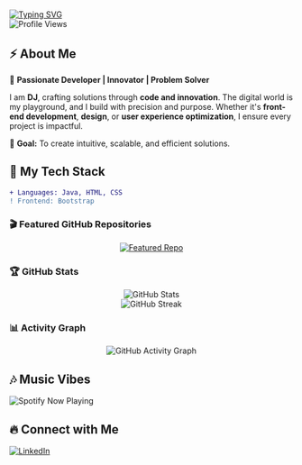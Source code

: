 # <div align="center">
  <a href="https://readme-typing-svg.demolab.com?font=Fira+Code&weight=600&size=28&pause=1000&color=FFD700&center=true&vCenter=true&multiline=true&repeat=false&width=500&height=50&lines=DHANAJEYAN+GANESAN" target="_blank">
    <img src="https://readme-typing-svg.demolab.com?font=Fira+Code&weight=600&size=28&pause=1000&color=FFD700&center=true&vCenter=true&multiline=true&repeat=false&width=500&height=50&lines=DHANAJEYAN+GANESAN" alt="Typing SVG" />
  </a>
  <br>
  <img src="https://komarev.com/ghpvc/?username=DhanajeyanGanesan&label=Profile%20Views&color=FFD700&style=flat" alt="Profile Views">
</div>  

## ⚡ About Me  
🚀 **Passionate Developer | Innovator | Problem Solver**

I am **DJ**, crafting solutions through **code and innovation**. The digital world is my playground, and I build with precision and purpose. Whether it's **front-end development**, **design**, or **user experience optimization**, I ensure every project is impactful.

🎯 **Goal:** To create intuitive, scalable, and efficient solutions.

## 🚀 My Tech Stack  
```diff
+ Languages: Java, HTML, CSS
! Frontend: Bootstrap
```

### 🎬 Featured GitHub Repositories  
<div align="center">
  <a href="https://github.com/DhanajeyanGanesan?tab=repositories">
    <img src="https://github-readme-stats.vercel.app/api/pin/?username=DhanajeyanGanesan&repo=your-best-repo&theme=dark&hide_border=true&title_color=FFD700&icon_color=FF4500" alt="Featured Repo" />
  </a>
</div>

### 🏆 GitHub Stats  
<div align="center">
  <img src="https://github-readme-stats.vercel.app/api?username=DhanajeyanGanesan&show_icons=true&theme=dark&hide_border=true&title_color=FFD700&icon_color=FF4500" alt="GitHub Stats" />
  <br>
  <img src="https://github-readme-streak-stats.herokuapp.com/?user=DhanajeyanGanesan&theme=dark&ring=FFD700&fire=FF4500&currStreakLabel=FFD700" alt="GitHub Streak" />
</div>

### 📊 Activity Graph  
<div align="center">
  <img src="https://github-readme-activity-graph.vercel.app/graph?username=DhanajeyanGanesan&theme=golden" alt="GitHub Activity Graph" />
</div>

## 🎶 Music Vibes  
![Spotify Now Playing](https://spotify-now-playing-eight.vercel.app/api/spotify-playing)

## 🔥 Connect with Me  
[![LinkedIn](https://img.shields.io/badge/LinkedIn-Connect-blue?style=for-the-badge&logo=linkedin)](https://www.linkedin.com/in/dhanajeyan-ganesan-641a54265/)

